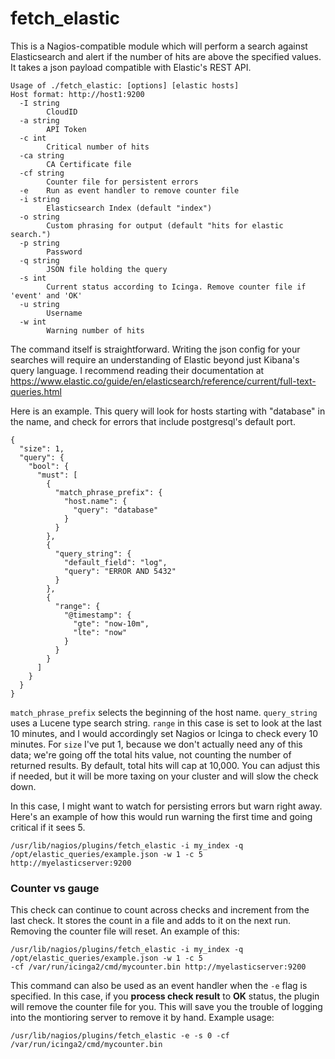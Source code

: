 # fetch_elastic

This is a Nagios-compatible module which will perform a search against Elasticsearch and alert if the number of hits are above the specified values. It takes a json payload compatible with Elastic's REST API. 

```
Usage of ./fetch_elastic: [options] [elastic hosts]
Host format: http://host1:9200
  -I string
        CloudID
  -a string
        API Token
  -c int
        Critical number of hits
  -ca string
        CA Certificate file
  -cf string
        Counter file for persistent errors
  -e    Run as event handler to remove counter file
  -i string
        Elasticsearch Index (default "index")
  -o string
        Custom phrasing for output (default "hits for elastic search.")
  -p string
        Password
  -q string
        JSON file holding the query
  -s int
        Current status according to Icinga. Remove counter file if 'event' and 'OK'
  -u string
        Username
  -w int
        Warning number of hits
```

The command itself is straightforward. Writing the json config for your searches will require an understanding of Elastic beyond just Kibana's query language. I recommend reading their documentation at https://www.elastic.co/guide/en/elasticsearch/reference/current/full-text-queries.html

Here is an example. This query will look for hosts starting with "database" in the name, and check for errors that include postgresql's default port.

```
{
  "size": 1,
  "query": {
    "bool": {
      "must": [
        {
          "match_phrase_prefix": {
            "host.name": {
              "query": "database"
            }
          }
        },
        {
          "query_string": {
            "default_field": "log",
            "query": "ERROR AND 5432"
          }
        },
        {
          "range": {
            "@timestamp": {
              "gte": "now-10m",
              "lte": "now"
            }
          }
        }
      ]
    }
  }
}
```

`match_phrase_prefix` selects the beginning of the host name. `query_string` uses a Lucene type search string. `range` in this case is set to look at the last 10 minutes, and I would accordingly set Nagios or Icinga to check every 10 minutes. For `size` I've put 1, because we don't actually need any of this data; we're going off the total hits value, not counting the number of returned results. By default, total hits will cap at 10,000. You can adjust this if needed, but it will be more taxing on your cluster and will slow the check down.

In this case, I might want to watch for persisting errors but warn right away. Here's an example of how this would run warning the first time and going critical if it sees 5.

```
/usr/lib/nagios/plugins/fetch_elastic -i my_index -q /opt/elastic_queries/example.json -w 1 -c 5 http://myelasticserver:9200
```

### Counter vs gauge

This check can continue to count across checks and increment from the last check. It stores the count in a file and adds to it on the next run. Removing the counter file will reset. An example of this:

```
/usr/lib/nagios/plugins/fetch_elastic -i my_index -q /opt/elastic_queries/example.json -w 1 -c 5
-cf /var/run/icinga2/cmd/mycounter.bin http://myelasticserver:9200
```

This command can also be used as an event handler when the `-e` flag is specified. In this case, if you **process check result** to **OK** status, the plugin will remove the counter file for you. This will save you the trouble of logging into the montioring server to remove it by hand. Example usage:

```
/usr/lib/nagios/plugins/fetch_elastic -e -s 0 -cf /var/run/icinga2/cmd/mycounter.bin
```

